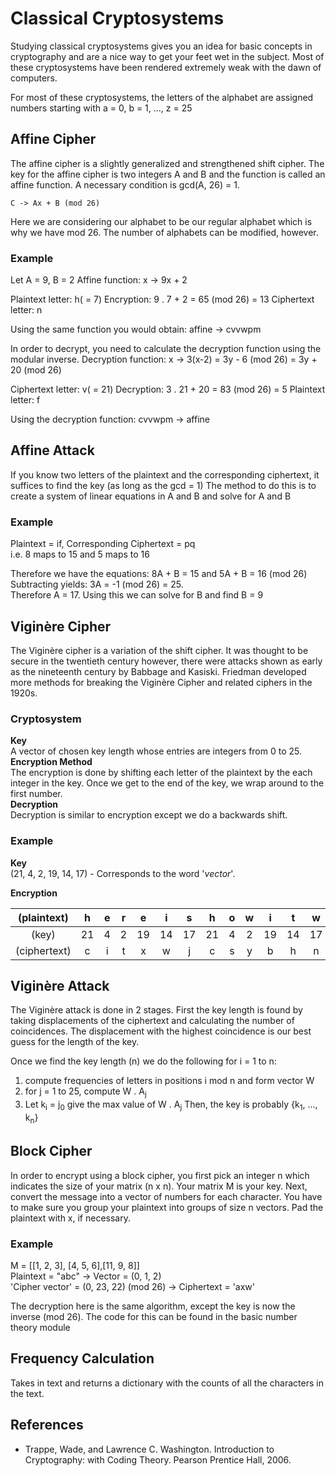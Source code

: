# Classical Cryptosystems

Studying classical cryptosystems gives you an idea for basic concepts in
cryptography and are a nice way to get your feet wet in the subject. Most of
these cryptosystems have been rendered extremely weak with the dawn of computers.

For most of these cryptosystems, the letters of the alphabet are assigned
numbers starting with a = 0, b = 1, ..., z = 25

## Affine Cipher

The affine cipher is a slightly generalized and strengthened shift cipher. The
key for the affine cipher is two integers A and B and the function is called an
affine function. A necessary condition is gcd(A, 26) = 1.

` C -> Ax + B (mod 26) `

Here we are considering our alphabet to be our regular alphabet which is why we
have mod 26. The number of alphabets can be modified, however.

### Example

Let A = 9, B = 2
Affine function: x -> 9x + 2

Plaintext letter: h( = 7)
Encryption: 9 . 7 + 2 = 65 (mod 26) = 13
Ciphertext letter: n

Using the same function you would obtain: affine -> cvvwpm

In order to decrypt, you need to calculate the decryption function using the
modular inverse.
Decryption function: x -> 3(x-2) = 3y - 6 (mod 26) = 3y + 20 (mod 26)

Ciphertext letter: v( = 21)
Decryption: 3 . 21 + 20 = 83 (mod 26) = 5
Plaintext letter: f

Using the decryption function: cvvwpm -> affine

## Affine Attack

If you know two letters of the plaintext and the corresponding ciphertext, it
 suffices to find the key (as long as the gcd = 1)
The method to do this is to create a system of linear equations in A and B and
solve for A and B

### Example

Plaintext = if, Corresponding Ciphertext = pq  
i.e. 8 maps to 15 and 5 maps to 16  

Therefore we have the equations: 8A + B = 15 and 5A + B = 16 (mod 26)  
Subtracting yields: 3A = -1 (mod 26) = 25.  
Therefore A = 17. Using this we can solve for B and find B = 9


## Viginère Cipher

The Viginère cipher is a variation of the shift cipher. It was thought to be
secure in the twentieth century however, there were attacks shown as early as
the nineteenth century by Babbage and Kasiski. Friedman developed more methods
for breaking the Viginère Cipher and related ciphers in the 1920s.

### Cryptosystem
**Key**  
A vector of chosen key length whose entries are integers from 0 to 25.  
**Encryption Method**  
The encryption is done by shifting each letter of the plaintext by the each 
integer in the key. Once we get to the end of the key, we wrap around to the 
first number.  
**Decryption**  
Decryption is similar to encryption except we do a backwards shift.

### Example
**Key**  
(21, 4, 2, 19, 14, 17) - Corresponds to the word '_vector_'.

**Encryption**

|  (plaintext) |  h  |  e  |  r  |  e  |  i  |  s  |  h  |  o  |  w  |  i  |  t  |  w  |  o  |  r  |  k  |  s  |
|    :----:    |:---:|:---:|:---:|:---:|:---:|:---:|:---:|:---:|:---:|:---:|:---:|:---:|:---:|:---:|:---:|:---:|
|     (key)    | 21  |  4  |  2  | 19  | 14  | 17  | 21  |  4  |  2  | 19  | 14  | 17  | 21  |  4  |  2  | 19  |
| (ciphertext) |  c  |  i  |  t  |  x  |  w  |  j  |  c  |  s  |  y  |  b  |  h  |  n  |  j  |  v  |  m  |  l  |

## Viginère Attack

The Viginère attack is done in 2 stages. First the key length is found by taking
displacements of the ciphertext and calculating the number of coincidences. The
displacement with the highest coincidence is our best guess for the length of
the key.

Once we find the key length (n) we do the following
for i = 1 to n:
1. compute frequencies of letters in positions i mod n and form vector W
2. for j = 1 to 25, compute W . A<sub>j</sub>
3. Let k<sub>i</sub> = j<sub>0</sub> give the max value of W . A<sub>j</sub>
Then, the key is probably {k<sub>1</sub>, ..., k<sub>n</sub>}

## Block Cipher

In order to encrypt using a block cipher, you first pick an integer n which
indicates the size of your matrix (n x n). Your matrix M is your key.
Next, convert the message into a vector of numbers for each character. You have
 to make sure you group your plaintext into groups of size n vectors. Pad the
 plaintext with x, if necessary.

### Example

M = [[1, 2, 3], [4, 5, 6],[11, 9, 8]]  
Plaintext = "abc" -> Vector = (0, 1, 2)  
'Cipher vector' = (0, 23, 22) (mod 26) -> Ciphertext = 'axw'

The decryption here is the same algorithm, except the key is now the inverse
(mod 26). The code for this can be found in the basic number theory module

## Frequency Calculation

Takes in text and returns a dictionary with the counts of all the characters in
the text.

## References
 - Trappe, Wade, and Lawrence C. Washington. Introduction to Cryptography: with
   Coding Theory. Pearson Prentice Hall, 2006.